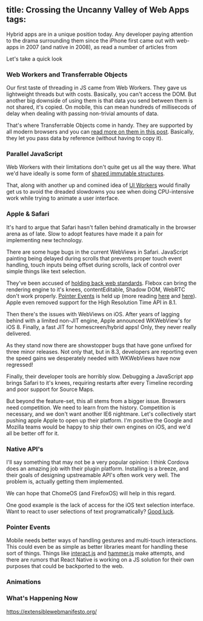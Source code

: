 title: Crossing the Uncanny Valley of Web Apps
tags:
---
Hybrid apps are in a unique position today. Any developer paying
attention to the drama surrounding them since the iPhone first came out
with web-apps in 2007 (and native in 2008), as read a number of articles
from

Let's take a quick look

### Web Workers and Transferrable Objects

Our first taste of threading in JS came from Web Workers. They gave us
lightweight threads but with costs. Basically, you can't access the DOM.
But another big downside of using them is that data you send between them
is not shared, it's copied. On mobile, this can mean hundreds of millisecods of
delay when dealing with passing non-trivial amounts of data.

That's where Transferrable Objects come in handy. They are supported by all
modern browsers and you can [read more on them in this post](http://updates.html5rocks.com/2011/12/Transferable-Objects-Lightning-Fast).
Basically, they let you pass data by reference (without having to copy it).

### Parallel JavaScript

Web Workers with their limitations don't quite get us all the way there.
What we'd have ideally is some form of [shared immutable structures](https://github.com/sebmarkbage/ecmascript-immutable-data-structures).

That, along with another up and comined idea of [UI Workers]() would finally
get us to avoid the dreaded slowdowns you see when doing CPU-intensive work
while trying to animate a user interface.

### Apple & Safari

It's hard to argue that Safari hasn't fallen behind dramatically in the
browser arena as of late. Slow to adopt features have made it a pain for
implementing new technology.

There are some huge bugs in the current WebViews in Safari. JavaScript painting
being delayed during scrolls that prevents proper touch event handling,
touch inputs being offset during scrolls, lack of control over simple things like
text selection.

They've been accused of [holding back web standards](http://arstechnica.com/tech-policy/2011/12/is-apple-is-using-patents-to-hurt-open-standards/).
Flebox can bring the rendering engine to it's knees, contentEditable, Shadow DOM,
WebRTC don't work properly. [Pointer Events](http://timkadlec.com/2015/02/apples-web/)
is held up (more reading [here](https://news.ycombinator.com/item?id=9106511) and [here](https://code.google.com/p/chromium/issues/detail?id=162757)).
Apple even removed support for the High Resolution Time API in 8.1.

Then there's the issues with WebViews on iOS. After years of lagging behind
with a limited non-JIT engine, Apple announced WKWebView's for iOS 8. Finally,
a fast JIT for homescreen/hybrid apps! Only, they never really delivered.

As they stand now there are showstopper bugs that have gone unfixed for three minor
releases. Not only that, but in 8.3, developers are reporting even the speed gains
we desperately needed with WKWebViews have now regressed!

Finally, their developer tools are horribly slow. Debugging a JavaScript app
brings Safari to it's knees, requiring restarts after every Timeline recording
and poor support for Source Maps.

But beyond the feature-set, this all stems from a bigger issue. Browsers need competition.
We need to learn from the history. Competition is necessary, and we don't want another
IE6 nightmare. Let's collectively start pushing apple Apple to open up their
platform. I'm positive the Google and Mozilla teams would be happy to ship their
own engines on iOS, and we'd all be better off for it.

### Native API's

I'll say something that may not be a very popular opinion: I think Cordova does
an amazing job with their plugin platform. Installing is a breeze, and their goals
of designing upstreamable API's often work very well. The problem is, actually getting
them implemented.

We can hope that ChomeOS (and FirefoxOS) will help in this regard.

One good example is the lack of access for the iOS text selection interface.
Want to react to user selections of text programatically? [Good luck](http://stackoverflow.com/questions/11300590/how-to-captured-selected-text-range-in-ios-after-text-selection-expansion).

### Pointer Events

Mobile needs better ways of handling gestures and multi-touch interactions.
This could even be as simple as better libraries meant for handling these sort of
things. Things like [interact.js](http://interactjs.io/) and [hammer.js](http://hammerjs.github.io/)
make attempts, and there are rumors that React Native is working on a JS solution
for their own purposes that could be backported to the web.

### Animations

### What's Happening Now

https://extensiblewebmanifesto.org/